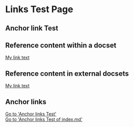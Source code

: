 # Links Test Page
## <a id="AnchorText"> </a>Anchor link Test

## Reference content within a docset
[My link text](../index.md)

## Reference content in external docsets
[My link text](/e2e_docsbranch/index.md)

## Anchor links
[Go to 'Anchor links Test'](#AnchorText)   
[Go to 'Anchor links Test of index.md'](index.md#AnchorText)

